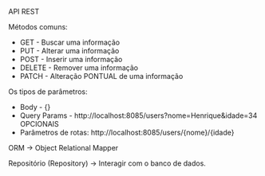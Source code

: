 API REST

Métodos comuns:

- GET - Buscar uma informação
- PUT - Alterar uma informação
- POST - Inserir uma informação
- DELETE - Remover uma informação
- PATCH - Alteração PONTUAL de uma informação

Os tipos de parâmetros:

- Body - {}
- Query Params - http://localhost:8085/users?nome=Henrique&idade=34 OPCIONAIS
- Parâmetros de rotas: http://localhost:8085/users/{nome}/{idade}

ORM -> Object Relational Mapper

Repositório (Repository) -> Interagir com o banco de dados.
